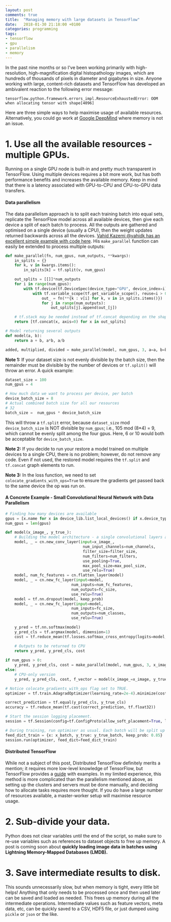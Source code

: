 ```yaml
---
layout: post
comments: true
title:  "Managing memory with large datasets in TensorFlow"
date:   2018-01-30 21:18:00 +0100
categories: programming
tags:
- tensorflow
- gpu
- parallelism
- memory
---
```


In the past nine months or so I've been working primarily with high-resolution, high-magnification digital histopathology images, which are hundreds of thousands of pixels in diameter and gigabytes in size. Anyone working with large, content-rich datasets and TensorFlow has developed an ambivalent reaction to the following error message:

```
tensorflow.python.framework.errors_impl.ResourceExhaustedError: OOM when allocating tensor with shape[4096]
```

Here are three simple ways to help maximise usage of available resources. Alternatively, you could go work at [Google DeepMind](https://deepmind.com/) where memory is not an issue.

<!--excerpt-->

# 1. Use all the available resources - multiple GPUs.

Running on a single GPU node is built-in and pretty much transparent in TensorFlow. Using multiple devices requires a bit more work, but has both performance benefits and increases the available memory. Keep in mind that there is a latency associated with GPU-to-CPU and CPU-to-GPU data transfers.

#### Data parallelism

The data parallelism approach is to split each training batch into equal sets, replicate the TensorFlow model across all available devices, then give each device a split of each batch to process. All the outputs are gathered and optimised on a single device (usually a CPU), then the weight updates returned backwards across all the devices. [Vahid Kazemi @vahidk has an excellent simple example with code here](https://github.com/vahidk/EffectiveTensorflow#multi_gpu). His ```make_parallel``` function can easily be extended to process multiple outputs:

```python
def make_parallel(fn, num_gpus, num_outputs, **kwargs):
    in_splits = {}
    for k, v in kwargs.items():
        in_splits[k] = tf.split(v, num_gpus)

    out_splits = [[]]*num_outputs
    for i in range(num_gpus):
        with tf.device(tf.DeviceSpec(device_type="GPU", device_index=i)):
            with tf.variable_scope(tf.get_variable_scope(), reuse=i > 0):
                out_ = fn(**{k : v[i] for k, v in in_splits.items()})
                for j in range(num_outputs):
                	out_splits[j].append(out_[j])

    # tf.stack may be needed instead of tf.concat depending on the shape of some of your variables.
    return [tf.concat(x, axis=0) for x in out_splits]

# Model returning several outputs
def model(a, b):
    return a + b, a*b, a/b

added, multiplied, divided = make_parallel(model, num_gpus, 3, a=a, b=b)
```

**Note 1:** If your dataset size is not evenly divisible by the batch size, then the remainder must be divisible by the number of devices or ```tf.split()``` will throw an error. A quick example:

```python
dataset_size = 100
num_gpus = 4

# How much data we want to process per device, per batch
device_batch_size = 8
# Actual combined batch size for all our resources
# 32
batch_size =  num_gpus * device_batch_size
```

This will throw a ```tf.split``` error, because ```dataset_size``` mod ```device_batch_size``` is NOT divisible by ```num_gpus```; i.e., 105 mod (8\*4) = 9, which cannot be evenly split among the four gpus. Here, 6 or 10 would both be acceptable for ```device_batch_size```.


**Note 2:** If you decide to run your restore a model trained on multiple devices to a single CPU, there is no problem; however, do not remove any code. Even if not used, the restored model requires the ```tf.split``` and ```tf.concat``` graph elements to run.

**Note 3:** In the loss function, we need to set ```colocate_gradients_with_ops=True``` to ensure the gradients get passed back to the same device the op was run on.

#### A Concrete Example - Small Convolutional Neural Network with Data Parallelism

```python
# Finding how many devices are available
gpus = [x.name for x in device_lib.list_local_devices() if x.device_type == 'GPU']
num_gpus = len(gpus)

def model(x_image_, y_true_):
    # Building the model architecture - a single convolutional layers and a fully connected layer.
    model, _ = cn.new_conv_layer(input=x_image_,
                                  num_input_channels=num_channels,
                                  filter_size=filter_size,
                                  num_filters=num_filters,
                                  use_pooling=True,
                                  max_pool_size=max_pool_size,
                                  use_relu=True)
    model, num_fc_features = cn.flatten_layer(model)
    model, _ = cn.new_fc_layer(input=model,          
                             num_inputs=num_fc_features,
                             num_outputs=fc_size,
                             use_relu=True)
    model = tf.nn.dropout(model, keep_prob)
    model, _ = cn.new_fc_layer(input=model,
                             num_inputs=fc_size,
                             num_outputs=num_classes,
                             use_relu=True)

    y_pred = tf.nn.softmax(model)
    y_pred_cls = tf.argmax(model, dimension=1)
    cost = tf.reduce_mean(tf.losses.softmax_cross_entropy(logits=model, onehot_labels=y_true_, weights=weights_))

    # Outputs to be returned to CPU
    return y_pred, y_pred_cls, cost
    
if num_gpus > 0:
    y_pred, y_pred_cls, cost = make_parallel(model, num_gpus, 3, x_image_=x_image, y_true_=y_true)
else:
    # CPU-only version
    y_pred, y_pred_cls, cost, f_vector = model(x_image_=x_image, y_true_=y_true)

# Notice colocate_gradients_with_ops flag set to TRUE.
optimizer = tf.train.AdagradOptimizer(learning_rate=2e-4).minimize(cost, colocate_gradients_with_ops=True)

correct_prediction = tf.equal(y_pred_cls, y_true_cls)
accuracy = tf.reduce_mean(tf.cast(correct_prediction, tf.float32))

# Start the session logging placement.
session = tf.Session(config=tf.ConfigProto(allow_soft_placement=True, log_device_placement=True))

# During training, run optimiser as usual. Each batch will be split up across as many devices were detected.
feed_dict_train = {x: x_batch, y_true: y_true_batch, keep_prob: 0.85}
session.run(optimizer, feed_dict=feed_dict_train)

```

#### Distributed TensorFlow

While not a subject of this post, Distributed TensorFlow definitely merits a mention; it requires more low-level knowledge of TensorFlow, but TensorFlow provides a [guide](https://www.tensorflow.org/deploy/distributed) with examples. In my limited experience, this method is more complicated than the parallelism mentioned above, as setting up the clusters and servers must be done manually, and deciding how to allocate tasks requires more thought. If you do have a large number of resources available, a master-worker setup will maximise resource usage.


# 2. Sub-divide your data.

Python does not clear variables until the end of the script, so make sure to re-use variables such as references to dataset objects to free up memory. A post is coming soon about **quickly loading image data in batches using Lightning Memory-Mapped Databases (LMDB).**


# 3. Save intermediate results to disk.

This sounds unnecessarily slow, but when memory is tight, every little bit helps! Anything that only needs to be processed once and then used later can be saved and loaded as needed. This frees up memory during all the intermediate operations. Intermediate values such as feature vectors, meta data, etc, can be quickly saved to a CSV, HDF5 file, or just dumped using ```pickle``` or ```json``` or the like.









